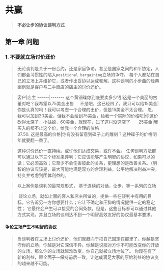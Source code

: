 # 共赢

> #### 不必让步的协议谈判方式

## 第一章 问题   

### 1. 不要就立场讨价还价  


> 无论谈判是关于一份合约，还是家庭争论，甚至是国家之间的和平协定，人们都会习惯性的陷入`positional bargaining`立场的争夺。
每个人都站在自己的立场上并维护它，或者作出妥协以达成和解。这种谈判的小步曲的经典案例就是客户与二手商店的店主的讨价还价。

>客户|店主
------|-------
这个黄铜碟你到底要卖多少钱|这是一个美丽的古董对吧？我希望以75美金出售    
不是吧，这已经凹了。我只可以给15美金|你是认真的吗！我可以考虑一个合理的出价，但是15美金不太合理。 
恩，我可以加到20美金，但我不会给到75美金，给我一个实际的价格吧|你这价砍得太深了，小姑娘，60美金，就现在，过了这村没这店了      
25美金|我买入的都不止这个价，给我一个合理的价格      
37.50. 这是最高的价格|你有没有留意到碟子上的雕刻？这种碟子的价格明年就要翻一番了。   

>  这种讨价还价一直持续。或许他们达成交易，或许不会。
任何谈判方法都可以通过以下三个标准来评判：它应该能够产生明智的协议，如果可以的话；它必须高效；它至少不会伤害彼此的关系，更理想的是改善关系。（明智的协议应该是，最大可能地满足双方的合理利益，公平地解决利益冲突，持久并考虑到团体利益的。  


> 以上案例是谈判的最常规形式， 基于连续的对话，让步，等一系列的立场


>  谈论立场，就如上面的客人和店主所做的，提供一些在谈判中有用的目标。它告诉另一方你想要什么；它让不确定和压抑的情况提供一定的稳定性；
它最终会产生可以接受的合同条款。但是，这些目标都可以通过其他方式实现。并且立场的谈判达不到一个明智高效友好的协议最基本要求。

#### 争论立场产生不明智的协议
> 当谈判者在立场上讨价还价，他们就趋向于把自己固定在那里了。你越是坚守你的立场，你越是对它深信不异。你越是说服对方你不可能改变你的开放的立场，那么你的立场就越难改变。你自己就被立场地位了。 你现在有了新的利益，顾全面子--保持前后一致。让达成满足大家的原始利益的协议变的越来越不可能。
